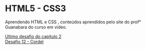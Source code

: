 # HTML5 - CSS3 

<p>Aprendendo HTML e CSS , conteúdos aprendidos pelo site do prof° Guanabara do curso em video.<p>

<a href="https://herykw.github.io/HML5//Exercicios/Ex%20021/Desafio/index02.html" target='_blank'>Ultimo desafio do capitulo 2</a>
<br>
<a href="https://herykw.github.io/HML5//Exercicios/Ex%20022/Desafio%20012/index.html" target='_blank'>Desafio 12 - Cordel</a>
